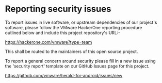 # Reporting security issues

To report issues in live software, or upstream dependencies of our project's software,
please follow the VMware HackerOne reporting procedure outlined below and include
this project repository's URL:-

https://hackerone.com/vmware?type=team

This shall be routed to the maintainers of this open source project.

To report a general concern around security please fill in a new issue
using the 'security report' template on our GitHub Issues page for this project.

https://github.com/vmware/herald-for-android/issues/new
